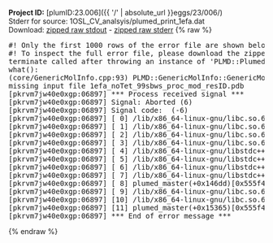 **Project ID:** [plumID:23.006]({{ '/' | absolute_url }}eggs/23/006/)  
Stderr for source:  1OSL_CV_analsyis/plumed_print_1efa.dat   
Download: [zipped raw stdout](plumed_print_1efa.dat.plumed_master.stdout.txt.zip) - [zipped raw stderr](plumed_print_1efa.dat.plumed_master.stderr.txt.zip) 
{% raw %}
<pre>
#! Only the first 1000 rows of the error file are shown below
#! To inspect the full error file, please download the zipped raw stderr file above
terminate called after throwing an instance of 'PLMD::Plumed::ExceptionError'
what():
(core/GenericMolInfo.cpp:93) PLMD::GenericMolInfo::GenericMolInfo(const PLMD::ActionOptions&)
missing input file 1efa_noTet_99sbws_proc_mod_resID.pdb
[pkrvm7jw40e0xgp:06897] *** Process received signal ***
[pkrvm7jw40e0xgp:06897] Signal: Aborted (6)
[pkrvm7jw40e0xgp:06897] Signal code:  (-6)
[pkrvm7jw40e0xgp:06897] [ 0] /lib/x86_64-linux-gnu/libc.so.6(+0x45330)[0x7fedcce45330]
[pkrvm7jw40e0xgp:06897] [ 1] /lib/x86_64-linux-gnu/libc.so.6(pthread_kill+0x11c)[0x7fedcce9eb2c]
[pkrvm7jw40e0xgp:06897] [ 2] /lib/x86_64-linux-gnu/libc.so.6(gsignal+0x1e)[0x7fedcce4527e]
[pkrvm7jw40e0xgp:06897] [ 3] /lib/x86_64-linux-gnu/libc.so.6(abort+0xdf)[0x7fedcce288ff]
[pkrvm7jw40e0xgp:06897] [ 4] /lib/x86_64-linux-gnu/libstdc++.so.6(+0xa5ff5)[0x7fedcd2a5ff5]
[pkrvm7jw40e0xgp:06897] [ 5] /lib/x86_64-linux-gnu/libstdc++.so.6(+0xbb0da)[0x7fedcd2bb0da]
[pkrvm7jw40e0xgp:06897] [ 6] /lib/x86_64-linux-gnu/libstdc++.so.6(_ZSt10unexpectedv+0x0)[0x7fedcd2a5a55]
[pkrvm7jw40e0xgp:06897] [ 7] /lib/x86_64-linux-gnu/libstdc++.so.6(+0xa5a6f)[0x7fedcd2a5a6f]
[pkrvm7jw40e0xgp:06897] [ 8] plumed_master(+0x146dd)[0x555f4becd6dd]
[pkrvm7jw40e0xgp:06897] [ 9] /lib/x86_64-linux-gnu/libc.so.6(+0x2a1ca)[0x7fedcce2a1ca]
[pkrvm7jw40e0xgp:06897] [10] /lib/x86_64-linux-gnu/libc.so.6(__libc_start_main+0x8b)[0x7fedcce2a28b]
[pkrvm7jw40e0xgp:06897] [11] plumed_master(+0x15365)[0x555f4bece365]
[pkrvm7jw40e0xgp:06897] *** End of error message ***
</pre>
{% endraw %}
